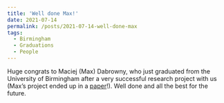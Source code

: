 ```yaml
---
title: 'Well done Max!'
date: 2021-07-14
permalink: /posts/2021-07-14-well-done-max
tags:
  - Birmingham
  - Graduations
  - People
---
```


Huge congrats to Maciej (Max) Dabrowny, who just graduated from the University of Birmingham after a very successful research project with us (Max’s project ended up in a [paper](<../../../../../index.html?p=4362>)!). Well done and all the best for the future.

